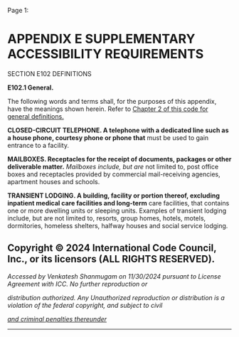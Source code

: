 Page 1:

# APPENDIX E SUPPLEMENTARY ACCESSIBILITY REQUIREMENTS

 SECTION E102
 DEFINITIONS


**E102.1 General.**

The following words and terms shall, for the purposes of this appendix, have the meanings shown herein. Refer to
[Chapter 2 of this code for general definitions.](http://codes.iccsafe.org/#VACC2021P1_Ch02)

**CLOSED-CIRCUIT TELEPHONE. A telephone with a dedicated line such as a house phone, courtesy phone or phone that**
must be used to gain entrance to a facility.

**MAILBOXES. Receptacles for the receipt of documents, packages or other deliverable matter.** _Mailboxes include, but are_
not limited to, post office boxes and receptacles provided by commercial mail-receiving agencies, apartment houses and
schools.

**TRANSIENT LODGING. A building, facility or portion thereof, excluding inpatient medical care facilities and long-term**
care facilities, that contains one or more dwelling units or sleeping units. Examples of transient lodging include, but are
not limited to, resorts, group homes, hotels, motels, dormitories, homeless shelters, halfway houses and social service
lodging.

## Copyright © 2024 International Code Council, Inc., or its licensors (ALL RIGHTS RESERVED).

_Accessed by Venkatesh Shanmugam on 11/30/2024 pursuant to License Agreement with ICC. No further reproduction or_

_distribution authorized. Any Unauthorized reproduction or distribution is a violation of the federal copyright, and subject to civil_

_[and criminal penalties thereunder](http://codes.iccsafe.org/content/VACC2021P1/appendix-e-supplementary-accessibility-requirements#VACC2021P1_AppxE_SecE102)_


-----



